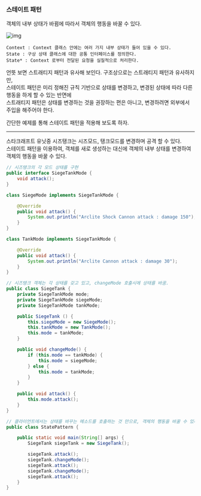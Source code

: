 ### 스테이트 패턴

객체의 내부 상태가 바뀜에 따라서 객체의 행동을 바꿀 수 있다.

![img](https://user-images.githubusercontent.com/37106689/71361625-e39a7100-25d6-11ea-82c6-28f5137129f2.png)

```
Context : Context 클래스 안에는 여러 가지 내부 상태가 들어 있을 수 있다.
State : 구상 상태 클래스에 대한 공통 인터페이스를 정의한다.
State* : Context 로부터 전달된 요청을 실질적으로 처리한다. 
```
  
언뜻 보면 스트래티지 패턴과 유사해 보인다. 구조상으로는 스트래티지 패턴과 유사하지만,  
스테이트 패턴은 미리 정해진 규칙 기반으로 상태를 변경하고, 변경된 상태에 따라 다른 행동을 하게 할 수 있는 반면에  
스트래티지 패턴은 상태를 변경하는 것을 권장하는 편은 아니고, 변경하려면 외부에서 주입을 해주어야 한다.  


간단한 예제를 통해 스테이트 패턴을 적용해 보도록 하자.

---
스타크래프트 유닛중 시즈탱크는 시즈모드, 탱크모드를 변경하며 공격 할 수 있다.  
스테이트 패턴을 이용하여, 객체를 새로 생성하는 대신에 객체의 내부 상태를 변경하여 객체의 행동을 바꿀 수 있다.


```java
// 시즈탱크의 각 모드 상태를 구현
public interface SiegeTankMode {
    void attack();
}

class SiegeMode implements SiegeTankMode {

    @Override
    public void attack() {
        System.out.println("Arclite Shock Cannon attack : damage 150");
    }
}

class TankMode implements SiegeTankMode {

    @Override
    public void attack() {
        System.out.println("Arclite Cannon attack : damage 30");
    }
}

// 시즈탱크 객체는 각 상태를 갖고 있고, changeMode 호출시에 상태를 바꿈.
public class SiegeTank {
    private SiegeTankMode mode;
    private SiegeTankMode siegeMode;
    private SiegeTankMode tankMode;

    public SiegeTank () {
        this.siegeMode = new SiegeMode();
        this.tankMode = new TankMode();
        this.mode = tankMode;
    }

    public void changeMode() {
        if (this.mode == tankMode) {
            this.mode = siegeMode;
        } else {
            this.mode = tankMode;
        }
    }

    public void attack() {
        this.mode.attack();
    }
}

// 클라이언트에서는 상태를 바꾸는 메소드를 호출하는 것 만으로, 객체의 행동을 바꿀 수 있다.
public class StatePattern {

    public static void main(String[] args) {
        SiegeTank siegeTank = new SiegeTank();

        siegeTank.attack();
        siegeTank.changeMode();
        siegeTank.attack();
        siegeTank.changeMode();
        siegeTank.attack();
    }
}

```
